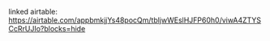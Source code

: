 linked airtable: https://airtable.com/appbmkjjYs48pocQm/tbljwWEslHJFP60h0/viwA4ZTYSCcRrUJIo?blocks=hide
